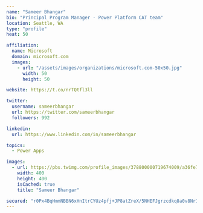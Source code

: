 ```yaml
---
name: "Sameer Bhangar"
bio: "Principal Program Manager - Power Platform CAT team"
location: Seattle, WA
type: "profile"
heat: 50

affiliation:
  name: Microsoft
  domain: microsoft.com
  images:
    - url: "/assets/images/organizations/microsoft.com-50x50.jpg"
      width: 50
      height: 50

website: https://t.co/nrTQtfl3ll

twitter:
  username: sameerbhangar
  url: https://twitter.com/sameerbhangar
  followers: 992

linkedin:
  url: https://www.linkedin.com/in/sameerbhangar

topics:
  - Power Apps

images:
  - url: https://pbs.twimg.com/profile_images/378800000719674009/a36fe7ddfab1778b76e5793772e43798_400x400.jpeg
    width: 400
    height: 400
    isCached: true
    title: "Sameer Bhangar"

secured: "r0Px4BqHmmNBBN6xHnItrCYUz4pfj+JP8atZreX/5NHEFJgrzcdkq8a0v8NrITHTOoOOWbCZgK7LI2v5gU1bPPSGaZpVeP9VCSf00o0XB5zog4bjJo9wNzb9HNGQS2uwdeZuPZTaH+192jUV5y4zNVNofOBm1NXOL8AMwxTp8KXG8hrGO2pvaPMcDHS+JS/irtlzG7sGG7oPIYFagyqX91vRwmOY7sMMm4MUAC/kbIEC4Nhe3gclsff4cBs4fCXj4O48E7mKJDR/QiiLU2xx3bCOXfAJv6Xp8xrhIWPDnJUXois77ej45dDJj9QNuVjVN37nSnASMGE7cwDaYW74bL9PiVifv0u7GjTi017aoea16NBMBmP2BEbskAzp5hA7Yb7L4rQGedrOcY9dm36XyQ==;rhmBkuvDqImxiBgOWoOhiw=="
---
```


